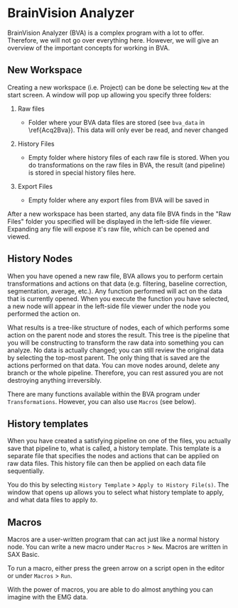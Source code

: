 # BrainVision Analyzer

BrainVision Analyzer (BVA) is a complex program with a lot to offer. Therefore, we will not go over everything here. However, we will give an overview of the important concepts for working in BVA.

## New Workspace

Creating a new workspace (i.e. Project) can be done be selecting `New` at the start screen. A window will pop up allowing you specify three folders:

1. Raw files

   - Folder where your BVA data files are stored (see `bva_data` in \ref{Acq2Bva}). This data will only ever be read, and never changed

2. History Files

   - Empty folder where history files of each raw file is stored. When you do transformations on the raw files in BVA, the result (and pipeline) is stored in special history files here.

3. Export Files

   - Empty folder where any export files from BVA will be saved in

After a new workspace has been started, any data file BVA finds in the "Raw Files" folder you specified will be displayed in the left-side file viewer. Expanding any file will expose it's raw file, which can be opened and viewed.

## History Nodes

When you have opened a new raw file, BVA allows you to perform certain transformations and actions on that data (e.g. filtering, baseline correction, segmentation, average, etc.). Any function performed will act on the data that is currently opened. When you execute the function you have selected, a new node will appear in the left-side file viewer under the node you performed the action on.

What results is a tree-like structure of nodes, each of which performs some action on the parent node and stores the result. This tree is the pipeline that you will be constructing to transform the raw data into something you can analyze. No data is actually changed; you can still review the original data by selecting the top-most parent. The only thing that is saved are the actions performed on that data. You can move nodes around, delete any branch or the whole pipeline. Therefore, you can rest assured you are not destroying anything irreversibly.

There are many functions available within the BVA program under `Transformations`. However, you can also use `Macros` (see below).

## History templates

When you have created a satisfying pipeline on one of the files, you actually save that pipeline to, what is called, a history template. This template is a separate file that specifies the nodes and actions that can be applied on raw data files. This history file can then be applied on each data file sequentially.

You do this by selecting `History Template` > `Apply to History File(s)`. The window that opens up allows you to select what history template to apply, and what data files to apply _to_.

## Macros

Macros are a user-written program that can act just like a normal history node. You can write a new macro under `Macros` > `New`. Macros are written in SAX Basic.

To run a macro, either press the green arrow on a script open in the editor or under `Macros` > `Run`.

With the power of macros, you are able to do almost anything you can imagine with the EMG data.
